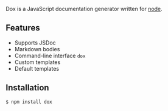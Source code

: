 
 Dox is a JavaScript documentation generator written for [node](http://nodejs.org).

## Features

  * Supports JSDoc
  * Markdown bodies
  * Command-line interface `dox`
  * Custom templates
  * Default templates

## Installation

    $ npm install dox

